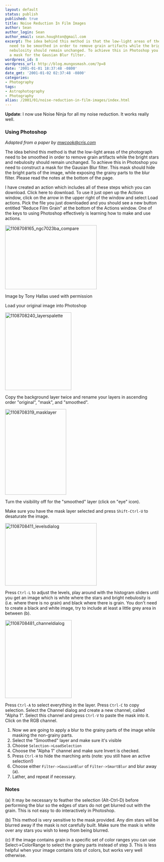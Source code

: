```yaml
---
layout: default
status: publish
published: true
title: Noise Reduction In Film Images
author: Sean
author_login: Sean
author_email: sean.houghton@gmail.com
excerpt: The idea behind this method is that the low-light areas of the photograph
  need to be smoothed in order to remove grain artifacts while the bright stars and
  nebulosity should remain unchanged. To achieve this in Photoshop you need to construct
  a mask for the Gausian Blur filter.
wordpress_id: 8
wordpress_url: http://blog.mungosmash.com/?p=8
date: '2001-01-01 18:37:48 -0800'
date_gmt: '2001-01-02 02:37:48 -0800'
categories:
- Photography
tags:
- Astrophotography
- Photography
alias: /2001/01/noise-reduction-in-film-images/index.html
---
```

**Update**: I now use Noise Ninja for all my noise reduction. It works really well.

### Using Photoshop

*Adapted from a paper by mwcook@cris.com*

The idea behind this method is that the low-light areas of the photograph need to be smoothed in order to remove grain artifacts while the bright stars and nebulosity should remain unchanged. To achieve this in Photoshop you need to construct a mask for the Gausian Blur filter. This mask should hide the bright parts of the image, while exposing the grainy parts to the blur filter. Please read the notes at the bottom of the page.

I have created an action which includes all of these steps which you can download. Click here to download. To use it just open up the Actions window, click on the arrow in the upper right of the window and select Load actions. Pick the file you just downloaded and you should see a new button entitled "Reduce Film Grain" at the bottom of the Actions window. One of the keys to using Photoshop effectively is learning how to make and use actions.

<a href="{{site.url_root}}/media/2008/12/1108708165_ngc7023ba_compare.jpg"><img class="aligncenter size-medium wp-image-217" title="1108708165_ngc7023ba_compare" src="{{site.url_root}}/media/2008/12/1108708165_ngc7023ba_compare-300x210.jpg" alt="1108708165_ngc7023ba_compare" width="300" height="210" /></a>

Image by Tony Hallas used with permission

Load your original image into Photoshop

<a href="{{site.url_root}}/media/2008/12/1108708240_layerspalette.jpg"><img class="aligncenter size-full wp-image-218" title="1108708240_layerspalette" src="{{site.url_root}}/media/2008/12/1108708240_layerspalette.jpg" alt="1108708240_layerspalette" width="217" height="255" /></a>

Copy the background layer twice and rename your layers in ascending order "original", "mask", and "smoothed".

<a href="{{site.url_root}}/media/2008/12/1108708319_masklayer.jpg"><img class="aligncenter size-full wp-image-219" title="1108708319_masklayer" src="{{site.url_root}}/media/2008/12/1108708319_masklayer.jpg" alt="1108708319_masklayer" width="200" height="281" /></a>

Turn the visibility off for the "smoothed" layer (click on "eye" icon).

Make sure you have the mask layer selected and press `Shift-Ctrl-U` to desaturate the image.

<a href="{{site.url_root}}/media/2008/12/1108708411_levelsdialog.jpg"><img class="aligncenter size-medium wp-image-220" title="1108708411_levelsdialog" src="{{site.url_root}}/media/2008/12/1108708411_levelsdialog-300x205.jpg" alt="1108708411_levelsdialog" width="300" height="205" /></a>

Press `Ctrl-L` to adjust the levels, play around with the histogram sliders until you get an image which is white where the stars and bright nebulosity is (i.e. where there is no grain) and black where there is grain. You don't need to create a black and white image, try to include at least a little grey area in between (b).

<a href="{{site.url_root}}/media/2008/12/1108708481_channeldialog.jpg"><img class="aligncenter size-full wp-image-221" title="1108708481_channeldialog" src="{{site.url_root}}/media/2008/12/1108708481_channeldialog.jpg" alt="1108708481_channeldialog" width="218" height="256" /></a>

Press `Ctrl-A` to select everything in the layer.
Press `Ctrl-C` to copy selection.
Select the Channel dialog and create a new channel, called "Alpha 1".
Select this channel and press `Ctrl-V` to paste the mask into it.
Click on the RGB channel.

1. Now we are going to apply a blur to the grainy parts of the image while masking the non-grainy parts.
1. Select the "Smoothed" layer and make sure it's visible
1. Choose `Selection->LoadSelection`
1. Choose the "Alpha 1" channel and make sure Invert is checked.
1. Press `Ctrl-H` to hide the marching ants (note: you still have an active selection!)
1. Choose either `Filter->GausianBlur` of `Filter->SmartBlur` and blur away (a).
1. Lather, and repeat if necessary.

### Notes

(a) It may be necessary to feather the selection (Alt-Ctrl-D) before performing the blur so the edges of stars do not get blurred out with the grain. This is not easy to do interactively in Photoshop.

(b) This method is very sensitive to the mask provided. Any dim stars will be blurred away if the mask is not carefully built. Make sure the mask is white over any stars you wish to keep from being blurred.

(c) If the image contains grain in a specific set of color ranges you can use Select->ColorRange to select the grainy parts instead of step 3. This is less helpful when your image contains lots of colors, but works very well otherwise.

